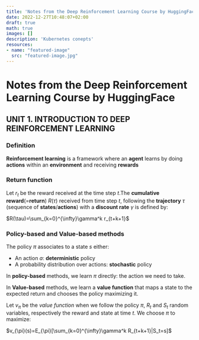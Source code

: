```yaml
---
title: 'Notes from the Deep Reinforcement Learning Course by HuggingFace'
date: 2022-12-27T10:48:07+02:00
draft: true
math: true
images: []
description: 'Kubernetes conepts'
resources:
- name: "featured-image"
  src: "featured-image.jpg"
---
```


# Notes from the Deep Reinforcement Learning Course by HuggingFace

## UNIT 1. INTRODUCTION TO DEEP REINFORCEMENT LEARNING

### Definition

**Reinforcement learning** is a framework where an **agent** learns by doing **actions** within an **environment** and receiving **rewards**

### Return function

Let $r_t$ be the reward received at the time step $t$.The **cumulative reward**(=**return**) $R(\tau)$ received from time step $t$, following the **trajectory** $\tau$ (sequence of **states**/**actions**) with a **discount rate** $\gamma$ is defined by:

$R(\tau)=\sum_{k=0}^{\infty}\gamma^k r_{t+k+1}$

### Policy-based and Value-based methods

The policy $\pi$ associates to a state $s$ either:
* An action $a$: **deterministic** policy
* A probability distribution over actions: **stochastic** policy

In **policy-based** methods, we learn $\pi$ directly: the action we need to take.

In **Value-based** methods, we learn a **value function** that maps a state to the expected return and chooses the policy maximizing it.

Let $v_{\pi}$ be the *value function* when we follow the policy $\pi$, $R_t$ and $S_t$ random variables, respectively the reward and state at time $t$. We choose $\pi$ to maximize:

$v_{\pi}(s)=E_{\pi}[\sum_{k=0}^{\infty}\gamma^k R_{t+k+1}|S_t=s]$